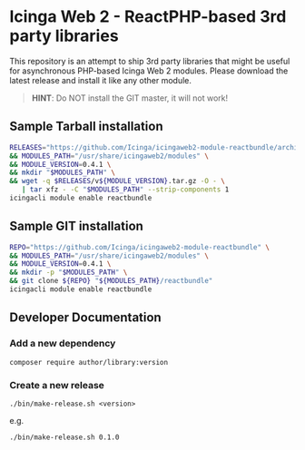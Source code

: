 Icinga Web 2 - ReactPHP-based 3rd party libraries
=================================================

This repository is an attempt to ship 3rd party libraries that might be useful
for asynchronous PHP-based Icinga Web 2 modules. Please download the latest
release and install it like any other module.

> **HINT**: Do NOT install the GIT master, it will not work!

Sample Tarball installation
---------------------------

```sh
RELEASES="https://github.com/Icinga/icingaweb2-module-reactbundle/archive" \
&& MODULES_PATH="/usr/share/icingaweb2/modules" \
&& MODULE_VERSION=0.4.1 \
&& mkdir "$MODULES_PATH" \
&& wget -q $RELEASES/v${MODULE_VERSION}.tar.gz -O - \
   | tar xfz - -C "$MODULES_PATH" --strip-components 1
icingacli module enable reactbundle
```

Sample GIT installation
-----------------------

```sh
REPO="https://github.com/Icinga/icingaweb2-module-reactbundle" \
&& MODULES_PATH="/usr/share/icingaweb2/modules" \
&& MODULE_VERSION=0.4.1 \
&& mkdir -p "$MODULES_PATH" \
&& git clone ${REPO} "${MODULES_PATH}/reactbundle"
icingacli module enable reactbundle
```


Developer Documentation
-----------------------

### Add a new dependency

    composer require author/library:version

### Create a new release

    ./bin/make-release.sh <version>

e.g.

    ./bin/make-release.sh 0.1.0
